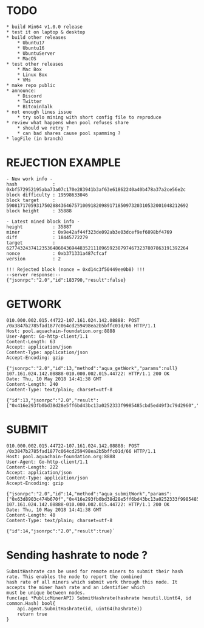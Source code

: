 # TODO
	* build Win64 v1.0.0 release 
	* test it on laptop & desktop
	* build other releases
		* Ubuntu17
		* Ubuntu16
		* UbuntuServer
		* MacOS
	* test other releases
		* Mac Box
		* Linux Box
		* VMs
	* make repo public
	* announce:
		* Discord
		* Twitter
		* BitcoinTalk
	* not enough lines issue 
		* try solo mining with short config file to reproduce
    * review what happens when pool refuses share 
		* should we retry ?
		* can bad shares cause pool spamming ?
	* logFile (in branch)

# REJECTION EXAMPLE
	- New work info -
	hash             : 0xbf572952195aba73a07c170e283941b3af63e61862240a40b478a37a2ce56e2c
	block difficulty : 19598633046
	block target     : 5908171705931750288436467571009182098917185097320310532001048212692
	block height     : 35888

	- Latest mined block info -
	height           : 35887
	miner            : 0x9e42af44f323de092ab3e03dcef9ef6098bf4769
	diff             : 18445772279
	target           : 6277432437412353648604369448352111896592387974673237807863191392264
	nonce            : 0xb371331a487cfcaf
	version          : 2

	!!! Rejected block (nonce = 0xd14c3f50449ee0b8) !!!
	--server response:--
	{"jsonrpc":"2.0","id":183790,"result":false}


# GETWORK
	010.000.002.015.44722-107.161.024.142.08888: POST 
	/0x3847b2785fad1877c064cd259498ea2b5bffc01d/66 HTTP/1.1
	Host: pool.aquachain-foundation.org:8888
	User-Agent: Go-http-client/1.1
	Content-Length: 63
	Accept: application/json
	Content-Type: application/json
	Accept-Encoding: gzip

	{"jsonrpc":"2.0","id":13,"method":"aqua_getWork","params":null}
	107.161.024.142.08888-010.000.002.015.44722: HTTP/1.1 200 OK
	Date: Thu, 10 May 2018 14:41:38 GMT
	Content-Length: 240
	Content-Type: text/plain; charset=utf-8

	{"id":13,"jsonrpc":"2.0","result":["0x416e293fb0bd38d28e5ff6bd43bc13a0252333f9985485cbd5ed49f3c79d2960","0x0000000000000000000000000000000000000000000000000000000000000000","0x0431bde82d7b634dad31fcd24e160d887ebf22c01e68a0d349be8ff327aa"]}

# SUBMIT
	010.000.002.015.44722-107.161.024.142.08888: POST 
	/0x3847b2785fad1877c064cd259498ea2b5bffc01d/66 HTTP/1.1
	Host: pool.aquachain-foundation.org:8888
	User-Agent: Go-http-client/1.1
	Content-Length: 222
	Accept: application/json
	Content-Type: application/json
	Accept-Encoding: gzip

	{"jsonrpc":"2.0","id":14,"method":"aqua_submitWork","params":["0x63d8903c474b670f","0x416e293fb0bd38d28e5ff6bd43bc13a0252333f9985485cbd5ed49f3c79d2960","0x0000000000000000000000000000000000000000000000000000000000000000"]}
	107.161.024.142.08888-010.000.002.015.44722: HTTP/1.1 200 OK
	Date: Thu, 10 May 2018 14:41:38 GMT
	Content-Length: 40
	Content-Type: text/plain; charset=utf-8

	{"id":14,"jsonrpc":"2.0","result":true}`

# Sending hashrate to node ?
	SubmitHashrate can be used for remote miners to submit their hash rate. This enables the node to report the combined
	hash rate of all miners which submit work through this node. It accepts the miner hash rate and an identifier which
	must be unique between nodes.
	func(api *PublicMinerAPI) SubmitHashrate(hashrate hexutil.Uint64, id common.Hash) bool{
		api.agent.SubmitHashrate(id, uint64(hashrate))
		return true
	}

